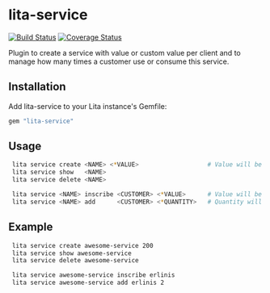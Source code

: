 # lita-service

[![Build Status](https://travis-ci.org/equintana/lita-service.png?branch=master)](https://travis-ci.org/equintana/lita-service)
[![Coverage Status](https://coveralls.io/builds/8637437/badge)](https://coveralls.io/builds/8637437)

Plugin to create a service with value or custom value per client and to manage how many times a customer use or consume this service.

## Installation

Add lita-service to your Lita instance's Gemfile:

``` ruby
gem "lita-service"
```

## Usage

``` sh
 lita service create <NAME> <*VALUE>                   # Value will be set to 0 if empty.
 lita service show   <NAME>
 lita service delete <NAME>

 lita service <NAME> inscribe <CUSTOMER> <*VALUE>      # Value will be set to service's value if empty.
 lita service <NAME> add      <CUSTOMER> <*QUANTITY>   # Quantity will be set to 1 if empty.
```

## Example

``` sh
 lita service create awesome-service 200
 lita service show awesome-service
 lita service delete awesome-service

 lita service awesome-service inscribe erlinis
 lita service awesome-service add erlinis 2
```
